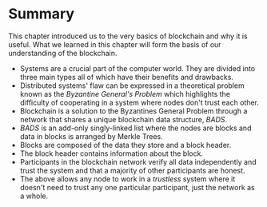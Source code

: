 # Summary
This chapter introduced us to the very basics of blockchain and why it is useful. What
we learned in this chapter will form the basis of our understanding of the blockchain.
* Systems are a crucial part of the computer world. They are divided into three main types
all of which have their benefits and drawbacks.
* Distributed systems' flaw can be expressed in a theoretical problem known as the *Byzantine
General's Problem* which highlights the difficulty of cooperating in a system where nodes
don't trust each other.
* Blockchain is a solution to the Byzantines General Problem through a network that shares a
unique blockchain data structure, *BADS*.
* *BADS* is an add-only singly-linked list where the nodes are blocks and data in blocks is arranged by Merkle Trees.
* Blocks are composed of the data they store and a block header.
* The block header contains information about the block.
* Participants in the blockchain network verify all data independently and trust the system and that a majority of other participants are honest.
* The above allows any node to work in a *trustless* system where it doesn't need to 
trust any one particular participant, just the network as a whole. 
